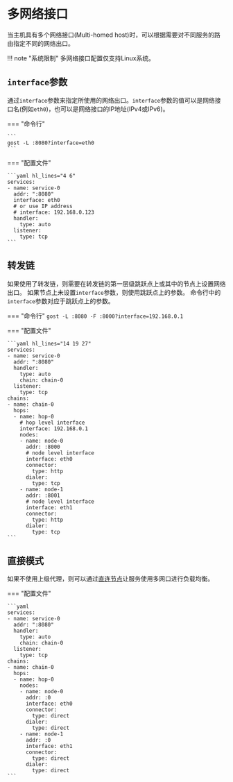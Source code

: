 # 多网络接口

当主机具有多个网络接口(Multi-homed host)时，可以根据需要对不同服务的路由指定不同的网络出口。

!!! note "系统限制"
    多网络接口配置仅支持Linux系统。

## `interface`参数

通过`interface`参数来指定所使用的网络出口。`interface`参数的值可以是网络接口名(例如`eth0`)，也可以是网络接口的IP地址(IPv4或IPv6)。

=== "命令行"

    ```
	gost -L :8080?interface=eth0
	```

=== "配置文件"

    ```yaml hl_lines="4 6"
	services:
	- name: service-0
	  addr: ":8080"
	  interface: eth0
	  # or use IP address
	  # interface: 192.168.0.123
	  handler:
		type: auto
	  listener:
		type: tcp
	```

## 转发链

如果使用了转发链，则需要在转发链的第一层级跳跃点上或其中的节点上设置网络出口。
如果节点上未设置`interface`参数，则使用跳跃点上的参数。
命令行中的`interface`参数对应于跳跃点上的参数。

=== "命令行"
    ```
	gost -L :8080 -F :8000?interface=192.168.0.1 
	```

=== "配置文件"

    ```yaml hl_lines="14 19 27"
	services:
	- name: service-0
	  addr: ":8080"
	  handler:
		type: auto
		chain: chain-0
	  listener:
		type: tcp
	chains:
    - name: chain-0
      hops:
      - name: hop-0
	    # hop level interface
        interface: 192.168.0.1
        nodes:
        - name: node-0
          addr: :8000
		  # node level interface
		  interface: eth0
          connector:
            type: http
          dialer:
            type: tcp
        - name: node-1
          addr: :8001
		  # node level interface
		  interface: eth1
          connector:
            type: http
          dialer:
            type: tcp
	```

## 直接模式

如果不使用上级代理，则可以通过[直连节点](/concepts/chain/)让服务使用多网口进行负载均衡。

=== "配置文件"

    ```yaml
	services:
	- name: service-0
	  addr: ":8080"
	  handler:
		type: auto
		chain: chain-0
	  listener:
		type: tcp
	chains:
    - name: chain-0
      hops:
      - name: hop-0
        nodes:
        - name: node-0
          addr: :0
		  interface: eth0
          connector:
            type: direct
          dialer:
            type: direct
        - name: node-1
          addr: :0
		  interface: eth1
          connector:
            type: direct
          dialer:
            type: direct
	```



